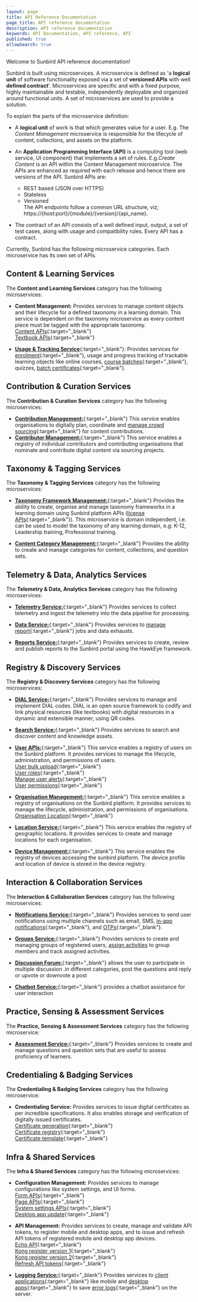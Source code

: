 ```yaml
---
layout: page
title: API Reference Documentation
page_title: API reference documentation
description: API reference documentation
keywords: API Documentation, API reference, API
published: true
allowSearch: true
---
```


Welcome to Sunbird API reference documentation!

Sunbird is built using microservices. 
A microservice is defined as 'a **logical unit** of software functionality exposed via a set of **versioned APIs** with well **defined contract**'. Microservices are specific and with a fixed purpose, highly maintainable and testable, independently deployable and organized around functional units. A set of microservices are used to provide a solution. 

To explain the parts of the microservice definition:  
- A **logical unit** of work is that which generates value for a user. E.g. The *Content Management* microservice is responsible for the lifecycle of content, collections, and assets on the platform.  

- An **Application Programming Interface (API)** is a computing tool (web service, UI component) that implements a set of rules. E.g.*Create Content* is an API within the Content Management microservice. The APIs are enhanced as required with each release and hence there are versions of the API. Sunbird APIs are:  
    - REST based (JSON over HTTPS)  
    - Stateless  
    - Versioned  
    The API endpoints follow a common URL structure, viz; https://{host:port}/{module}/{version}/{api_name}.
 - The contract of an API consists of a well defined input, output, a set of test cases, along with usage and compatibility rules. Every API has a contract.  

Currently, Sunbird has the following microservice categories. Each microservice has its own set of APIs.   

## Content & Learning Services

The **Content and Learning Services** category has the following microservices:

- **Content Management:**  Provides services to manage content objects and their lifecycle for a defined taxonomy in a learning domain. This service is dependent on the taxonomy microservice as every content piece must be tagged with the appropriate taxonomy.  
        [Content APIs](apis/content/){:target="_blank"}         
        [Textbook APIs](apis/tocapi/){:target="_blank"} 
<!--- add lock and plugin API folders and here --> 
        

- [**Usage & Tracking Service**](apis/courseprogressapi/){:target="_blank"}: Provides services for [enrolment](apis/courseenrolmentapi/){:target="_blank"}, usage and progress tracking of trackable learning objects like online courses, [course batches](apis/coursebatchmanapi/){:target="_blank"}, quizzes, [batch certificates](apis/coursebatchcertificateapi/){:target="_blank"}.

## Contribution & Curation Services

The **Contribution & Curation Services** category has the following microservices:

- [**Contribution Management:**](apis/programsapi/){:target="_blank"} This service enables organisations to digitally plan, coordinate and [manage crowd sourcing](apis/bulkapproveapi){:target="_blank"}   for content contributions.  
- [**Contributor Management:**](apis/opensaber/){:target="_blank"} This service enables a registry of individual contributors and contributing organisations that nominate and contribute digital content via sourcing projects.  

## Taxonomy & Tagging Services

The **Taxonomy & Tagging Services** category has the following microservices:

- [**Taxonomy Framework Management:**](apis/framework/){:target="_blank"} Provides the ability to create, organise and manage taxonomy frameworks in a learning domain using Sunbird platform APIs ([license APIs](apis/license/){:target="_blank"}). This microservice is domain independent, i.e. can be used to model the taxonomy of any learning domain, e.g: K-12, Leadership training, Professional training.  

- [**Content Category Management:**](apis/objectcategory/){:target="_blank"} Provides the ability to create and manage categories for content, collections, and question sets.  

## Telemetry & Data, Analytics Services

The **Telemetry & Data, Analytics Services** category has the following microservices:

- [**Telemetry Service:**](../developer-docs/){:target="_blank"} Provides services to collect telemetry and ingest the telemetry into the data pipeline for processing.
    
- [**Data Service:**](apis/dataexhaustapi){:target="_blank"} Provides services to [manage report](apis/druidreportapi){:target="_blank"} jobs and data exhausts.

- [**Reports Service:**](apis/reports/){:target="_blank"} Provides services to create, review and publish reports to the Sunbird portal using the HawkEye framework.

## Registry & Discovery Services

The **Registry & Discovery Services** category has the following microservices:

- [**DIAL Service:**](apis/dialapi/){:target="_blank"} Provides services to manage and implement DIAL codes. DIAL is an open source framework to codify and link physical resources (like textbooks) with digital resources in a dynamic and extensible manner, using QR codes.
- [**Search Service:**](apis/searchapi/){:target="_blank"} Provides services to search and discover content and knowledge assets.

- [**User APIs:**](apis/userapi/){:target="_blank"} This service enables a registry of users on the Sunbird platform. It provides services to manage the lifecycle, administration, and permissions of users.  
        [User bulk upload](apis/bulkupload){:target="_blank"}  
        [User roles](apis/userapi/#operation/Assign_User_Role){:target="_blank"}  
        [Manage user alerts](apis/feedapi){:target="_blank"}  
        [User permissions](apis/consentapi){:target="_blank"}

 - [**Organisation Management:**](apis/orgapi/){:target="_blank"} This service enables a registry of organisations on the Sunbird platform. It provides services to manage the lifecycle, administration, and permissions of organisations.  
        [Organisation Location](apis/geolocationapi/){:target="_blank"}  

- [**Location Service:**](apis/locationapi/){:target="_blank"} This service enables the registry of geographic locations. It provides services to create and manage locations for each organisation.

- [**Device Management:**](apis/deviceapi/){:target="_blank"} This service enables the registry of devices accessing the sunbird platform. The device profile and location of device is stored in the device registry.


## Interaction & Collaboration Services

The **Interaction & Collaboration Services** category has the following microservices:

- [**Notifications Service:**](apis/notificationapi/){:target="_blank"} Provides services to send user notifications using multiple channels such as email, SMS, [in-app notifications](apis/firebasecloudmessagingapi/){:target="_blank"}, and [OTPs](apis/otpapi/){:target="_blank"}.

- [**Groups Service:**](apis/groupapi/){:target="_blank"} Provides services to create and managing groups of registered users, [assign activities](apis/groupactivityapi/) to group members and track assigned activities.

- [**Discussion Forum:**](apis/discussionForum/){:target="_blank"} allows the user to participate in multiple discussion .in different categories, post the questions and reply or upvote or downvote a post

- [**Chatbot Service:**](apis/chatbotapi/){:target="_blank"} provides a chatbot assistance for user interaction


## Practice, Sensing & Assessment Services

The **Practice, Sensing & Assessment Services** category has the following microservice:

- [**Assessment Service:**](apis/assessmentapi/){:target="_blank"} Provides services to create and manage questions and question sets that are useful to assess proficiency of learners.  

<!--- - [**Assessment Management Service:**](apis/itemsetapi/){:target="_blank"} (Under development) Provides services to create and manage questions and question sets that are useful to assess proficiency of learners.  -->

## Credentialing & Badging Services

The **Credentialing & Badging Services** category has the following microservice:  

- **Credentialing Service:** <!---**/certreg/v2/certs/download & /cert/v1/certs/generate**--> Provides services to issue digital certificates as per incredible specifications. It also enables storage and verification of digitally issued certificates.  
    [Certificate generation](apis/certificate/){:target="_blank"}   
    [Certificate registry](apis/certificateregistry/){:target="_blank"}  
    [Certificate template](apis/certificatetemplateapi/){:target="_blank"}  

## Infra & Shared Services

The **Infra & Shared Services** category has the following microservices:
    
- **Configuration Management:** <!---**/data/v1/role/read & /desktop/v1/update**--> Provides services to manage configurations like system settings, and UI forms.  
        [Form APIs](apis/form/){:target="_blank"}  
        [Page APIs](apis/pagesapi/){:target="_blank"}  
        [System settings APIs](apis/systemsettingsapi/){:target="_blank"}  
        [Desktop app update](apis/desktop/app-update/){:target="_blank"}  

- **API Management:** Provides services to create, manage and validate API tokens, to register mobile and desktop apps, and to issue and refresh API tokens of registered mobile and desktop app devices.  
        [Echo API](apis/echoapi/){:target="_blank"}  
        [Kong register version 1](apis/kongcredentialregisterapiv1/){:target="_blank"}  
        [Kong register version 2](apis/kongcredentialregisterapiv2/){:target="_blank"}  
        [Refresh API tokens](apis/refreshtokenapi){:target="_blank"}  

- [**Logging Service:**](apis/clientlogapi){:target="_blank"} <!---**/data/v1/client/logs**--> Provides services to [client applications](apis/clientlogapi){:target="_blank"} like mobile and [desktop apps](apis/desktop/){:target="_blank"} to save [error logs](apis/clientlogapi){:target="_blank"} on the server.

